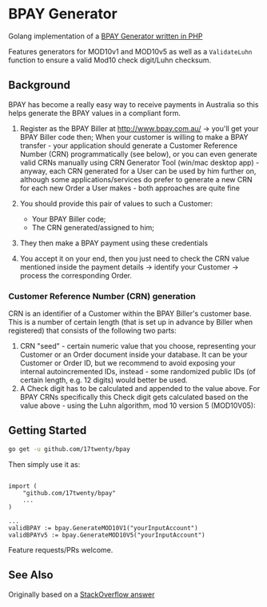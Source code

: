 # BPAY Generator

Golang implementation of a [BPAY Generator written in PHP](https://github.com/fontis/bpay-ref-generator)

Features generators for MOD10v1 and MOD10v5 as well as a `ValidateLuhn` function to ensure a valid Mod10 check digit/Luhn checksum.

## Background

BPAY has become a really easy way to receive payments in Australia so this helps generate the BPAY values in a compliant form.

 1. Register as the BPAY Biller at http://www.bpay.com.au/ -> you'll get your BPAY Biller code then; When your customer is willing to make a BPAY transfer - your application should generate a Customer Reference Number (CRN) programmatically (see below), or you can even generate valid CRNs manually using CRN Generator Tool (win/mac desktop app) - anyway, each CRN generated for a User can be used by him further on, although some applications/services do prefer to generate a new CRN for each new Order a User makes - both approaches are quite fine

 1. You should provide this pair of values to such a Customer:
    * Your BPAY Biller code;
    * The CRN generated/assigned to him;
 1. They then make a BPAY payment using these credentials
 1. You accept it on your end, then you just need to check the CRN value mentioned inside the payment details -> identify your Customer -> process the corresponding Order.

### Customer Reference Number (CRN) generation

CRN is an identifier of a Customer within the BPAY Biller's customer base. This is a number of certain length (that is set up in advance by Biller when registered) that consists of the following two parts:

 1. CRN "seed" - certain numeric value that you choose, representing your Customer or an Order document inside your database. It can be your Customer or Order ID, but we recommend to avoid exposing your internal autoincremented IDs, instead - some randomized public IDs (of certain length, e.g. 12 digits) would better be used.
 1. A Check digit has to be calculated and appended to the value above. For BPAY CRNs specifically this Check digit gets calculated based on the value above - using the Luhn algorithm, mod 10 version 5 (MOD10V05):

## Getting Started

```bash
go get -u github.com/17twenty/bpay
```

Then simply use it as:

```golang

import (
    "github.com/17twenty/bpay"
    ...
)

...
validBPAY := bpay.GenerateMOD10V1("yourInputAccount")
validBPAYv5 := bpay.GenerateMOD10V5("yourInputAccount")

```

Feature requests/PRs welcome.

## See Also

Originally based on a [StackOverflow answer](http://stackoverflow.com/a/11605561/747834)
